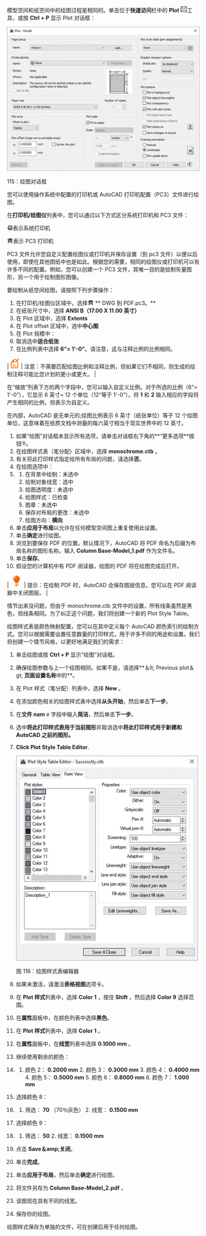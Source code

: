 模型空间和纸空间中的绘图过程是相同的。单击位于**快速访问**栏中的 **Plot** ![](img/00175.jpeg)工具，或按 **Ctrl + P** 显示 Plot 对话框：

![](img/00176.jpeg)

 115：绘图对话框

您可以使用操作系统中配置的打印机或 AutoCAD 打印机配置（PC3）文件进行绘图。

在**打印机/绘图仪**列表中，您可以通过以下方式区分系统打印机和 PC3 文件：

![](img/00177.jpeg)表示系统打印机

![](img/00178.jpeg)表示 PC3 打印机

PC3 文件允许您自定义配置绘图仪或打印机并保存设置（到 pc3 文件）以便以后使用，即使在其他图纸中也是如此。根据您的需要，相同的绘图仪或打印机可以有许多不同的配置。例如，您可以创建一个 PC3 文件，其唯一目的是绘制矢量图形，另一个用于绘制图形图像。

要绘制从纸空间绘图，请按照下列步骤操作：

1.  在打印机/绘图仪区域中，选择![](img/00178.jpeg) ** DWG 到 PDF.pc3。**
2.  在纸张尺寸中，选择 **ANSI B（17.00 X 11.00 英寸）**
3.  在 Plot 区域中，选择 **Extents**
4.  在 Plot offset 区域中，选中**中心图**
5.  在 Plot 规模中：
6.  取消选中**适合纸张**
7.  在比例列表中选择 **6“= 1'-0”**。请注意，这与注释比例的比例相同。

| ![](img/00024.gif) | 注意：不需要匹配绘图比例和注释比例，但如果它们不相同，则生成的绘制注释可能比您计划的更小或更大。 |

在“缩放”列表下方的两个字段中，您可以输入自定义比例。对于所选的比例（6“= 1'-0”），它显示 6 英寸= 12 个单位（12“等于 1'-0”）。将 **1** 和 **2** 输入相应的字段将产生相同的比例，但表示为自定义。

在内部，AutoCAD 是无单元的;绘图比例表示 6 英寸（纸张单位）等于 12 个绘图单位，这意味着在纸质文档中测量的每六英寸相当于现实世界中的 12 英寸。

1.  如果“绘图”对话框未显示所有选项，请单击对话框右下角的**“更多选项**按钮![](img/00179.gif)。
2.  在绘图样式表（笔分配）区域中，选择 **monochrome.ctb** 。
3.  有关将此打印样式指定给所有布局的问题，请选择**否**。
4.  在绘图选项中：
5.  1.  在背景中绘制：未选中
    2.  绘制对象线宽：选中
    3.  绘图透明度：未选中
    4.  绘图样式：已检查
    5.  图章：未选中
    6.  保存对布局的更改：未选中
    7.  绘图方向：**横向**
6.  单击**应用于布局**以允许在任何模型空间图上重复使用此设置。
7.  单击**确定**进行绘图。
8.  浏览到要保存 PDF 的位置。默认情况下，AutoCAD 将 PDF 命名为后缀为布局名称的图形名称。输入 **Column Base-Model_1.pdf** 作为文件名。
9.  单击**保存**。
10.  假设您的计算机中有 PDF 阅读器，绘图的 PDF 将在绘图完成后打开。

| ![](img/00033.jpeg) | 提示：在绘制 PDF 时，AutoCAD 会保存图层信息。您可以在 PDF 阅读器中关闭图层。 |

情节出来没问题，但由于 monochrome.ctb 文件中的设置，所有线条虽然是黑色，但线条相同。为了纠正这个问题，我们将创建一个新的 Plot Style Table。

绘图样式表是颜色映射配置，您可以在其中定义每个 AutoCAD 颜色索引的绘制方式。您可以根据需要设置任意数量的打印样式，用于许多不同的用途和设置。我们将创建一个情节风格，以更好地满足我们的需求：

1.  单击绘图或按 **Ctrl + P** 显示“绘图”对话框。
2.  确保绘图参数与上一个绘图相同。如果不是，请选择**＆lt; Previous plot＆gt; **页面设置名称**中的**。
3.  在 Plot 样式（笔分配）列表中，选择 **New** 。
4.  在添加颜色相关的绘图样式表中选择**从头开始**，然后单击**下一步**。
5.  在**文件 nam** e 字段中输入**简洁**，然后单击**下一步**。
6.  选中**将此打印样式表用于当前图形**并取消选中**将此打印样式用于新建和 AutoCAD 之前的图形。**
7.  **Click Plot Style Table Editor**.

    ![](img/00180.jpeg)

    图 116：绘图样式表编辑器

8.  如果未激活，请激活**表格视图**选项卡。
9.  在 **Plot 样式**列表中，选择 **Color 1** ，按住 **Shift** ，然后选择 **Color 9** 选择范围。
10.  在**属性**面板中，在颜色列表中选择**黑色**。
11.  在 **Plot 样式**列表中，选择 **Color 1** 。
12.  在**属性**面板中，在**线宽**列表中选择 **0.1000 mm** 。
13.  继续使用剩余的颜色：
14.  1.  颜色 2： **0.2000 mm**
    2.  颜色 3： **0.3000 mm**
    3.  颜色 4： **0.4000 mm**
    4.  颜色 5： **0.5000 mm**
    5.  颜色 6： **0.8000 mm**
    6.  颜色 7： **1.000 mm**
15.  选择颜色 8：
16.  1.  筛选： **70** （70％灰色）
    2.  线宽： **0.1500 mm**
17.  选择颜色 9：
18.  1.  筛选： **50**
    2.  线宽： **0.1500 mm**
19.  点击 **Save＆amp;关闭**。
20.  单击**完成**。
21.  单击**应用于布局**，然后单击**确定**进行绘图。
22.  将文件另存为 **Column Base-Model_2.pdf** 。
23.  该图现在具有不同的线宽。
24.  保存你的绘图。

绘图样式保存为单独的文件，可在创建后用于任何绘图。